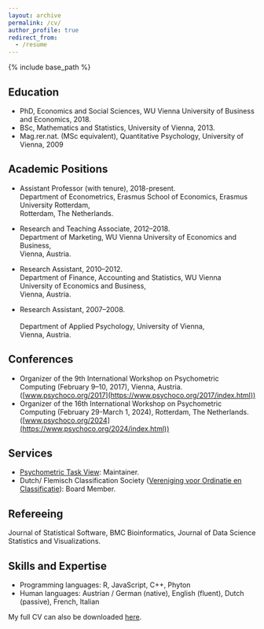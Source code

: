 ```yaml
---
layout: archive
permalink: /cv/
author_profile: true
redirect_from:
  - /resume
---
```


{% include base_path %}

Education
------
* PhD, Economics and Social Sciences, WU Vienna University of Business and Economics, 2018.
* BSc, Mathematics and Statistics, University of Vienna, 2013.
* Mag.rer.nat. (MSc equivalent), Quantitative Psychology, University of Vienna, 2009

Academic Positions
------
* Assistant Professor (with tenure), 2018-present.<br>
  Department of Econometrics, Erasmus School of Economics, Erasmus University Rotterdam,<br>
  Rotterdam, The Netherlands. 

* Research and Teaching Associate, 2012–2018.<br>
  Department of Marketing, WU Vienna University of Economics and Business,<br>
  Vienna, Austria.

* Research Assistant, 2010–2012.<br>
  Department of Finance, Accounting and Statistics, WU Vienna University of Economics and Business,<br>
  Vienna, Austria.

* Research Assistant, 2007–2008.<br>  
  Department of Applied Psychology, University of Vienna,<br>
  Vienna, Austria.

Conferences
------
* Organizer of the 9th International Workshop on Psychometric Computing (February 9–10, 2017), Vienna, Austria. ([www.psychoco.org/2017](https://www.psychoco.org/2017/index.html)) 
* Organizer of the 16th International Workshop on Psychometric Computing (February 29-March 1, 2024), Rotterdam, The Netherlands. ([www.psychoco.org/2024](https://www.psychoco.org/2024/index.html))
  
Services
------
* [Psychometric Task View](addhereurl): Maintainer.
* Dutch/ Flemisch Classification Society ([Vereniging voor Ordinatie en Classificatie](https://voc.ac)): Board Member.

Refereeing
------
Journal of Statistical Software, BMC Bioinformatics, Journal of Data Science Statistics and Visualizations.


Skills and Expertise
------
* Programming languages: R, JavaScript, C++, Phyton
* Human languages: Austrian / German (native), English (fluent), Dutch (passive), French, Italian

My full CV can also be downloaded [here](addhereurl).
  

